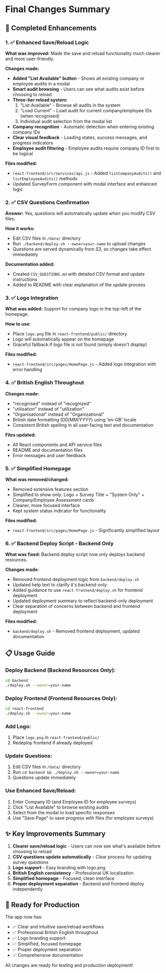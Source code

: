 # Final Changes Summary

## 🎯 Completed Enhancements

### 1. ✅ **Enhanced Save/Reload Logic**
**What was improved:** Made the save and reload functionality much clearer and more user-friendly.

**Changes made:**
- **Added "List Available" button** - Shows all existing company or employee audits in a modal
- **Smart audit browsing** - Users can see what audits exist before choosing to reload
- **Three-tier reload system**:
  1. "List Available" - Browse all audits in the system
  2. "Load Current" - Load audit for current company/employee IDs (when recognised)
  3. Individual audit selection from the modal list
- **Company recognition** - Automatic detection when entering existing company IDs
- **Clear visual feedback** - Loading states, success messages, and progress indicators
- **Employee audit filtering** - Employee audits require company ID first to be logical

**Files modified:**
- `react-frontend/src/services/api.js` - Added `listCompanyAudits()` and `listEmployeeAudits()` methods
- Updated SurveyForm component with modal interface and enhanced logic

### 2. ✅ **CSV Questions Confirmation**
**Answer:** Yes, questions will automatically update when you modify CSV files.

**How it works:**
- Edit CSV files in `/data/` directory
- Run `./backend/deploy.sh --owner=your-name` to upload changes
- Questions are served dynamically from S3, so changes take effect immediately

**Documentation added:**
- Created `CSV_QUESTIONS.md` with detailed CSV format and update instructions
- Added to README with clear explanation of the update process

### 3. ✅ **Logo Integration**
**What was added:** Support for company logo in the top-left of the homepage.

**How to use:**
- Place `logo.png` file in `react-frontend/public/` directory
- Logo will automatically appear on the homepage
- Graceful fallback if logo file is not found (simply doesn't display)

**Files modified:**
- `react-frontend/src/pages/HomePage.js` - Added logo integration with error handling

### 4. ✅ **British English Throughout**
**Changes made:**
- "recognised" instead of "recognized"
- "utilisation" instead of "utilization"
- "Organisational" instead of "Organizational"
- British date formatting (DD/MM/YYYY) using 'en-GB' locale
- Consistent British spelling in all user-facing text and documentation

**Files updated:**
- All React components and API service files
- README and documentation files
- Error messages and user feedback

### 5. ✅ **Simplified Homepage**
**What was removed/changed:**
- Removed extensive features section
- Simplified to show only: Logo + Survey Title + "System Only" + Company/Employee Assessment cards
- Cleaner, more focused interface
- Kept system status indicator for functionality

**Files modified:**
- `react-frontend/src/pages/HomePage.js` - Significantly simplified layout

### 6. ✅ **Backend Deploy Script - Backend Only**
**What was fixed:** Backend deploy script now only deploys backend resources.

**Changes made:**
- Removed frontend deployment logic from `backend/deploy.sh`
- Updated help text to clarify it's backend-only
- Added guidance to use `react-frontend/deploy.sh` for frontend deployment
- Updated deployment summary to reflect backend-only deployment
- Clear separation of concerns between backend and frontend deployment

**Files modified:**
- `backend/deploy.sh` - Removed frontend deployment, updated documentation

## 📋 **Usage Guide**

### Deploy Backend (Backend Resources Only):
```bash
cd backend
./deploy.sh --owner=your-name
```

### Deploy Frontend (Frontend Resources Only):
```bash
cd react-frontend
./deploy.sh --owner=your-name
```

### Add Logo:
1. Place `logo.png` in `react-frontend/public/`
2. Redeploy frontend if already deployed

### Update Questions:
1. Edit CSV files in `/data/` directory
2. Run `cd backend && ./deploy.sh --owner=your-name`
3. Questions update immediately

### Use Enhanced Save/Reload:
1. Enter Company ID (and Employee ID for employee surveys)
2. Click "List Available" to browse existing audits
3. Select from the modal to load specific responses
4. Use "Save Page" to save progress with files (for employee surveys)

## ✨ **Key Improvements Summary**

1. **Clearer save/reload logic** - Users can now see what's available before choosing to reload
2. **CSV questions update automatically** - Clear process for updating survey questions
3. **Logo support** - Easy branding with logo.png
4. **British English consistency** - Professional UK localisation
5. **Simplified homepage** - Focused, clean interface
6. **Proper deployment separation** - Backend and frontend deploy independently

## 🎉 **Ready for Production**

The app now has:
- ✅ Clear and intuitive save/reload workflows
- ✅ Professional British English throughout
- ✅ Logo branding support
- ✅ Simplified, focused homepage
- ✅ Proper deployment separation
- ✅ Comprehensive documentation

All changes are ready for testing and production deployment!

